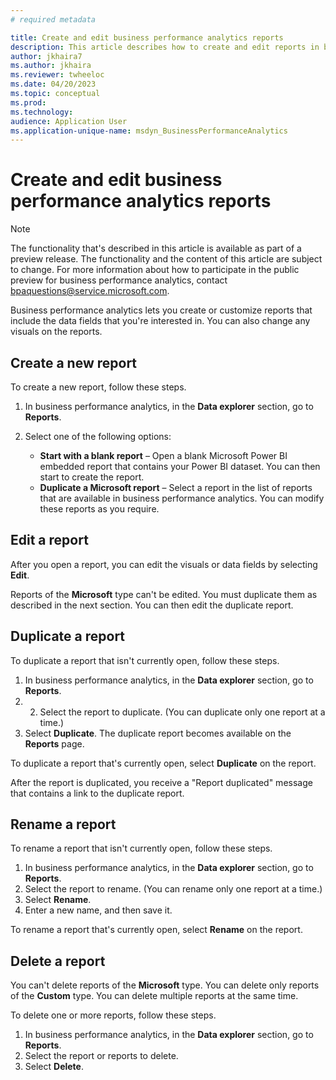 ```yaml
---
# required metadata

title: Create and edit business performance analytics reports
description: This article describes how to create and edit reports in business performance analytics.
author: jkhaira7
ms.author: jkhaira 
ms.reviewer: twheeloc
ms.date: 04/20/2023
ms.topic: conceptual
ms.prod: 
ms.technology: 
audience: Application User
ms.application-unique-name: msdyn_BusinessPerformanceAnalytics
---
```


# Create and edit business performance analytics reports

> [!NOTE]
> The functionality that's described in this article is available as part of a preview release. The functionality and the content of this article are subject to change. For more information about how to participate in the public preview for business performance analytics, contact <bpaquestions@service.microsoft.com>.

Business performance analytics lets you create or customize reports that include the data fields that you're interested in. You can also change any visuals on the reports. 

## Create a new report

To create a new report, follow these steps.

1. In business performance analytics, in the **Data explorer** section, go to **Reports**. 
2. Select one of the following options: 

    - **Start with a blank report** – Open a blank Microsoft Power BI embedded report that contains your Power BI dataset. You can then start to create the report. 
    - **Duplicate a Microsoft report** – Select a report in the list of reports that are available in business performance analytics. You can modify these reports as you require.

## Edit a report

After you open a report, you can edit the visuals or data fields by selecting **Edit**.

Reports of the **Microsoft** type can't be edited. You must duplicate them as described in the next section. You can then edit the duplicate report. 

## Duplicate a report

To duplicate a report that isn't currently open, follow these steps.

1. In business performance analytics, in the **Data explorer** section, go to **Reports**.
2. 2. Select the report to duplicate. (You can duplicate only one report at a time.)
3. Select **Duplicate**. The duplicate report becomes available on the **Reports** page. 

To duplicate a report that's currently open, select **Duplicate** on the report.

After the report is duplicated, you receive a "Report duplicated" message that contains a link to the duplicate report.

## Rename a report

To rename a report that isn't currently open, follow these steps.

1. In business performance analytics, in the **Data explorer** section, go to **Reports**.
2. Select the report to rename. (You can rename only one report at a time.)
3. Select **Rename**.
4. Enter a new name, and then save it.

To rename a report that's currently open, select **Rename** on the report.

## Delete a report

You can't delete reports of the **Microsoft** type. You can delete only reports of the **Custom** type. You can delete multiple reports at the same time.

To delete one or more reports, follow these steps.

1. In business performance analytics, in the **Data explorer** section, go to **Reports**.
2. Select the report or reports to delete.
3. Select **Delete**.

